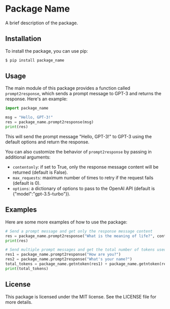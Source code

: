 # Package Name

A brief description of the package.

## Installation
To install the package, you can use pip:

```bash
$ pip install package_name
```

## Usage

The main module of this package provides a function called `prompt2response`, which sends a prompt message to GPT-3 and returns the response. Here's an example:

```python
import package_name

msg = "Hello, GPT-3!"
res = package_name.prompt2response(msg)
print(res)
```

This will send the prompt message "Hello, GPT-3!" to GPT-3 using the default options and return the response.

You can also customize the behavior of `prompt2response` by passing in additional arguments:

- `contentonly`: if set to True, only the response message content will be returned (default is False).
- `max_requests`: maximum number of times to retry if the request fails (default is 0).
- `options`: a dictionary of options to pass to the OpenAI API (default is {"model":"gpt-3.5-turbo"}).

## Examples

Here are some more examples of how to use the package:

```python
# Send a prompt message and get only the response message content
res = package_name.prompt2response("What is the meaning of life?", contentonly=True)
print(res)

# Send multiple prompt messages and get the total number of tokens used
res1 = package_name.prompt2response("How are you?")
res2 = package_name.prompt2response("What's your name?")
total_tokens = package_name.getntoken(res1) + package_name.getntoken(res2)
print(total_tokens)
```

## License

This package is licensed under the MIT license. See the LICENSE file for more details.